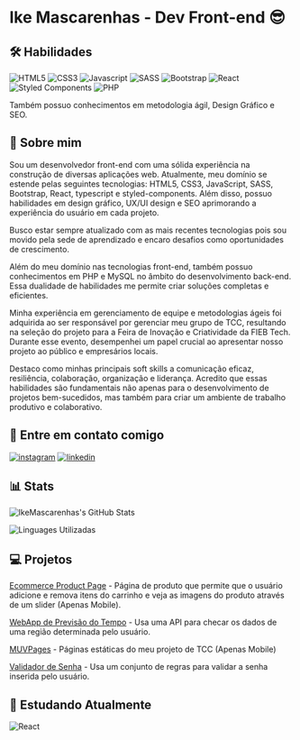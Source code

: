 # Ike Mascarenhas - Dev Front-end 😎
## 🛠 Habilidades
![HTML5](https://img.shields.io/badge/HTML5-E34F26?style=for-the-badge&logo=html5&logoColor=white)
![CSS3](https://img.shields.io/badge/CSS3-1572B6?style=for-the-badge&logo=css3&logoColor=white)
![Javascript](https://img.shields.io/badge/JavaScript-F7DF1E?style=for-the-badge&logo=javascript&logoColor=black)
![SASS](https://img.shields.io/badge/Sass-CC6699?style=for-the-badge&logo=sass&logoColor=white)
![Bootstrap](https://img.shields.io/badge/Bootstrap-563D7C?style=for-the-badge&logo=bootstrap&logoColor=white)
![React](https://img.shields.io/badge/React-20232A?style=for-the-badge&logo=react&logoColor=61DAFB)
![Styled Components](https://img.shields.io/badge/styled--components-DB7093?style=for-the-badge&logo=styled-components&logoColor=white)
![PHP](https://img.shields.io/badge/PHP-777BB4?style=for-the-badge&logo=php&logoColor=white)

Também possuo conhecimentos em metodologia ágil, Design Gráfico e SEO.







## 🚀 Sobre mim
Sou um desenvolvedor front-end com uma sólida experiência na construção de diversas aplicações web. Atualmente, meu domínio se estende pelas seguintes tecnologias: HTML5, CSS3, JavaScript, SASS, Bootstrap, React, typescript e styled-components. Além disso, possuo habilidades em design gráfico, UX/UI design e SEO aprimorando a experiência do usuário em cada projeto. 

Busco estar sempre atualizado com as mais recentes tecnologias pois sou movido pela sede de aprendizado e encaro desafios como oportunidades de crescimento.

Além do meu domínio nas tecnologias front-end, também possuo conhecimentos em PHP e MySQL no âmbito do desenvolvimento back-end. Essa dualidade de habilidades me permite criar soluções completas e eficientes.

Minha experiência em gerenciamento de equipe e metodologias ágeis foi adquirida ao ser responsável por gerenciar meu grupo de TCC, resultando na seleção do projeto para a Feira de Inovação e Criatividade da FIEB Tech. Durante esse evento, desempenhei um papel crucial ao apresentar nosso projeto ao público e empresários locais.

Destaco como minhas principais soft skills a comunicação eficaz, resiliência, colaboração, organização e liderança. Acredito que essas habilidades são fundamentais não apenas para o desenvolvimento de projetos bem-sucedidos, mas também para criar um ambiente de trabalho produtivo e colaborativo.


## 🔗 Entre em contato comigo
[![instagram](https://img.shields.io/badge/Instagram-E4405F?style=for-the-badge&logo=instagram&logoColor=white)](https://www.instagram.com/ike_mascarenhas/)
[![linkedin](https://img.shields.io/badge/LinkedIn-0077B5?style=for-the-badge&logo=linkedin&logoColor=white)](https://www.linkedin.com/in/kaique-mascarenhas-web-developer)


## 📊 Stats
![IkeMascarenhas's GitHub Stats](https://github-readme-stats.vercel.app/api?username=ikeMascarenhas&show_icons=true&theme=radical)

![Linguages Utilizadas](https://github-readme-stats.vercel.app/api/top-langs/?username=IkeMascarenhas&layout=compact)
## 💻 Projetos

[Ecommerce Product Page](https://ikemascarenhas.github.io/Ecommerce-product-page/) - Página de produto que permite que o usuário adicione e remova itens do carrinho e veja as imagens do produto através de um slider (Apenas Mobile).

[WebApp de Previsão do Tempo](https://ikemascarenhas.github.io/Previsao-do-Tempo-com-WeatherAPI/) - Usa uma API para checar os dados de uma região determinada pelo usuário.

[MUVPages](https://ikemascarenhas.github.io/MUVPages/) - Páginas estáticas do meu projeto de TCC (Apenas Mobile)

[Validador de Senha](https://ikemascarenhas.github.io/Validador-de-Senha/) - Usa um conjunto de regras para validar a senha inserida pelo usuário.

## 📓 Estudando Atualmente
![React](https://img.shields.io/badge/React-20232A?style=for-the-badge&logo=react&logoColor=61DAFB)

